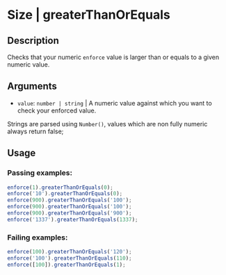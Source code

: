 # Size | greaterThanOrEquals

## Description
Checks that your numeric `enforce` value is larger than or equals to a given numeric value.

## Arguments
* `value`: `number | string` | A numeric value against which you want to check your enforced value.

Strings are parsed using `Number()`, values which are non fully numeric always return false;

## Usage

### Passing examples:
```js
enforce(1).greaterThanOrEquals(0);
enforce('10').greaterThanOrEquals(0);
enforce(900).greaterThanOrEquals('100');
enforce(900).greaterThanOrEquals('100');
enforce(900).greaterThanOrEquals('900');
enforce('1337').greaterThanOrEquals(1337);
```


### Failing examples:

```js
enforce(100).greaterThanOrEquals('120');
enforce('100').greaterThanOrEquals(110);
enforce([100]).greaterThanOrEquals(1);
```